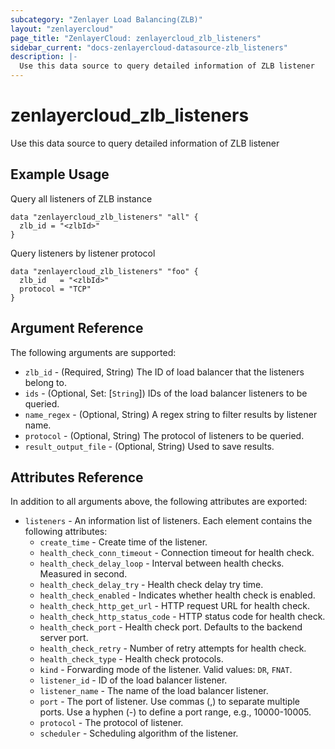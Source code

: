 ```yaml
---
subcategory: "Zenlayer Load Balancing(ZLB)"
layout: "zenlayercloud"
page_title: "ZenlayerCloud: zenlayercloud_zlb_listeners"
sidebar_current: "docs-zenlayercloud-datasource-zlb_listeners"
description: |-
  Use this data source to query detailed information of ZLB listener
---
```


# zenlayercloud_zlb_listeners

Use this data source to query detailed information of ZLB listener

## Example Usage

Query all listeners of ZLB instance

```hcl
data "zenlayercloud_zlb_listeners" "all" {
  zlb_id = "<zlbId>"
}
```

Query listeners by listener protocol

```hcl
data "zenlayercloud_zlb_listeners" "foo" {
  zlb_id   = "<zlbId>"
  protocol = "TCP"
}
```

## Argument Reference

The following arguments are supported:

* `zlb_id` - (Required, String) The ID of load balancer that the listeners belong to.
* `ids` - (Optional, Set: [`String`]) IDs of the load balancer listeners to be queried.
* `name_regex` - (Optional, String) A regex string to filter results by listener name.
* `protocol` - (Optional, String) The protocol of listeners to be queried.
* `result_output_file` - (Optional, String) Used to save results.

## Attributes Reference

In addition to all arguments above, the following attributes are exported:

* `listeners` - An information list of listeners. Each element contains the following attributes:
   * `create_time` - Create time of the listener.
   * `health_check_conn_timeout` - Connection timeout for health check.
   * `health_check_delay_loop` - Interval between health checks. Measured in second.
   * `health_check_delay_try` - Health check delay try time.
   * `health_check_enabled` - Indicates whether health check is enabled.
   * `health_check_http_get_url` - HTTP request URL for health check.
   * `health_check_http_status_code` - HTTP status code for health check.
   * `health_check_port` - Health check port. Defaults to the backend server port.
   * `health_check_retry` - Number of retry attempts for health check.
   * `health_check_type` - Health check protocols.
   * `kind` - Forwarding mode of the listener. Valid values: `DR`, `FNAT`.
   * `listener_id` - ID of the load balancer listener.
   * `listener_name` - The name of the load balancer listener.
   * `port` - The port of listener. Use commas (,) to separate multiple ports. Use a hyphen (-) to define a port range, e.g., 10000-10005.
   * `protocol` - The protocol of listener.
   * `scheduler` - Scheduling algorithm of the listener.


